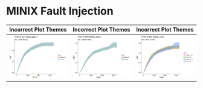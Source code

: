 # MINIX Fault Injection




Incorrect Plot Themes                                                                                                            |Incorrect Plot Themes                                                                                                            |Incorrect Plot Themes                                                                                                            |
:-------------------------------------------------------------------------------------------------------------------------------:|:-------------------------------------------------------------------------------------------------------------------------------:|:-------------------------------------------------------------------------------------------------------------------------------:|
![Showing NOT theme_gray()](https://github.com/PhonePong/ece565/blob/master/minix_test_data/ggsurvplot_issue/not_theme_gray.png) |![Showing NOT theme_dark()](https://github.com/PhonePong/ece565/blob/master/minix_test_data/ggsurvplot_issue/not_theme_dark.png) |![Showing NOT theme_void()](https://github.com/PhonePong/ece565/blob/master/minix_test_data/ggsurvplot_issue/not_theme_void.png) |

